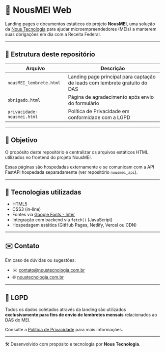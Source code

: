 # 🧾 NousMEI Web

Landing pages e documentos estáticos do projeto **NousMEI**, uma solução da [Nous Tecnologia](https://noustecnologia.com.br) para ajudar microempreendedores (MEIs) a manterem suas obrigações em dia com a Receita Federal.

---

## 📁 Estrutura deste repositório

| Arquivo | Descrição |
|--------|-----------|
| `nousMEI_lembrete.html` | Landing page principal para captação de leads com lembrete gratuito do DAS |
| `obrigado.html`         | Página de agradecimento após envio do formulário |
| `privacidade-nousmei.html` | Política de Privacidade em conformidade com a LGPD |

---

## 🎯 Objetivo

O propósito deste repositório é centralizar os arquivos estáticos HTML utilizados no frontend do projeto NousMEI.

Essas páginas são hospedadas externamente e se comunicam com a API FastAPI hospedada separadamente (ver repositório `nousmei_api`).

---

## 📌 Tecnologias utilizadas

- HTML5
- CSS3 (in-line)
- Fontes via [Google Fonts - Inter](https://fonts.google.com/specimen/Inter)
- Integração com backend via `fetch()` (JavaScript)
- Hospedagem estática (GitHub Pages, Netlify, Vercel ou CDN)

---

## ✉️ Contato

Em caso de dúvidas ou sugestões:

- ✉️ contato@noustecnologia.com.br
- 🌐 [noustecnologia.com.br](https://noustecnologia.com.br)

---

## 🔐 LGPD

Todos os dados coletados através da landing são utilizados **exclusivamente para fins de envio de lembretes mensais** relacionados ao DAS do MEI.

Consulte a [Política de Privacidade](./privacidade-nousmei.html) para mais informações.

---

🛠️ Desenvolvido com propósito e tecnologia por **Nous Tecnologia**.
